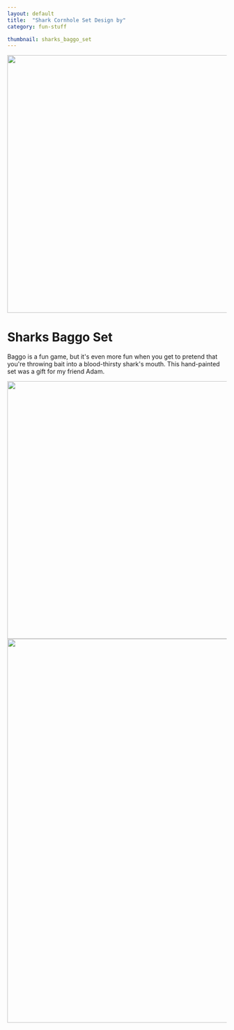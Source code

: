 ```yaml
---
layout: default
title:  "Shark Cornhole Set Design by"
category: fun-stuff

thumbnail: sharks_baggo_set
---
```


<img src="{{ site.baseurl}}/images/sharks_baggo_set_01.jpg" width="790" height="592">

# Sharks Baggo Set

Baggo is a fun game, but it's even more fun when you get to pretend that you're throwing bait into a blood-thirsty shark's mouth. This hand-painted set was a gift for my friend Adam.

<img src="{{ site.baseurl}}/images/sharks_baggo_set_02.jpg" width="790" height="592">
<img src="{{ site.baseurl}}/images/sharks_baggo_set_03.jpg" width="790" height="882">
